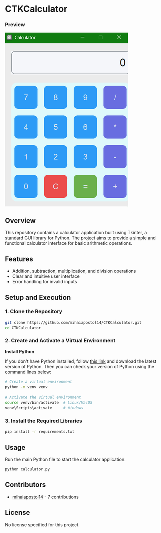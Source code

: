 # CTKCalculator

### Preview

![Calculator Preview](https://github.com/mihaiapostol14/CTKCalculator/blob/1a6dc94189c9544126087d20f125281ecfba7012/assets/preview.png)

## Overview
This repository contains a calculator application built using Tkinter, a standard GUI library for Python. The project aims to provide a simple and functional calculator interface for basic arithmetic operations.




## Features
- Addition, subtraction, multiplication, and division operations
- Clear and intuitive user interface
- Error handling for invalid inputs

## Setup and Execution

### 1. Clone the Repository

```bash
git clone https://github.com/mihaiapostol14/CTKCalculator.git
cd CTKCalculator
```

### 2. Create and Activate a Virtual Environment

**Install Python**

If you don't have Python installed, follow [this link](https://www.python.org/downloads/) and download the latest version of Python. Then you can check your version of Python using the command lines below:

```bash
# Create a virtual environment
python -m venv venv  

# Activate the virtual environment
source venv/bin/activate  # Linux/MacOS  
venv\Scripts\activate     # Windows  
```

### 3. Install the Required Libraries

```bash
pip install -r requirements.txt
```

## Usage

Run the main Python file to start the calculator application:

```bash
python calculator.py
```

## Contributors
- [mihaiapostol14](https://github.com/mihaiapostol14) - 7 contributions

## License
No license specified for this project.